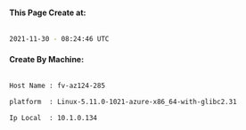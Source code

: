 
   
#### This Page Create at:

```bash

2021-11-30 - 08:24:46 UTC

```

#### Create By Machine:

```bash

Host Name : fv-az124-285

platform  : Linux-5.11.0-1021-azure-x86_64-with-glibc2.31

Ip Local  : 10.1.0.134

```


